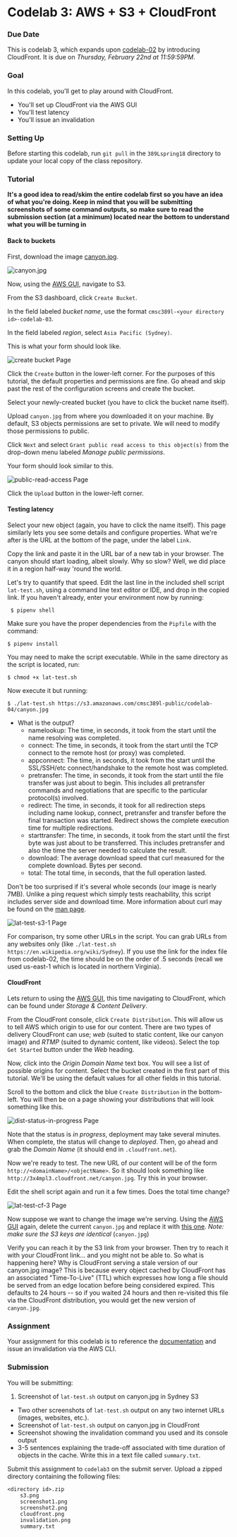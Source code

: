 # Codelab 3: AWS + S3 + CloudFront

### Due Date

This is codelab 3, which expands upon [codelab-02](../codelab-02/README.md) by introducing CloudFront. It is due on *Thursday, February 22nd at 11:59:59PM*.

### Goal

In this codelab, you'll get to play around with CloudFront.
- You'll set up CloudFront via the AWS GUI
- You'll test latency 
- You'll issue an invalidation

### Setting Up

Before starting this codelab, run `git pull` in the `389Lspring18` directory to update your local copy of the class repository.

### Tutorial

**It's a good idea to read/skim the entire codelab first so you have an idea of what you're doing. Keep in mind that you will be submitting screenshots of some command outputs, so make sure to read the submission section (at a minimum) located near the bottom to understand what you will be turning in**

#### Back to buckets

First, download the image [canyon.jpg](../../../media/codelabs/codelab-03/canyon.jpg).

![canyon.jpg](../../../media/codelabs/codelab-03/canyon.jpg)

Now, using the [AWS GUI](https://console.aws.amazon.com/console/home?region=us-east-1#), navigate to S3.

From the S3 dashboard, click `Create Bucket`.

In the field labeled *bucket name*, use the format `cmsc389l-<your directory id>-codelab-03`.

In the field labeled *region*, select `Asia Pacific (Sydney)`.

This is what your form should look like.

![create bucket Page](../../../media/codelabs/codelab-03/create-bucket.png)

Click the `Create` button in the lower-left corner. For the purposes of this tutorial, the default properties and permissions are fine. Go ahead and skip past the rest of the configuration screens and create the bucket.

Select your newly-created bucket (you have to click the bucket name itself).

Upload `canyon.jpg` from where you downloaded it on your machine. By default, S3 objects permissions are set to private. We will need to modify those permissions to public.

Click `Next` and select `Grant public read access to this object(s)` from the drop-down menu labeled *Manage public permissions*.

Your form should look similar to this.

![public-read-access Page](../../../media/codelabs/codelab-03/public-read-access.png)

Click the `Upload` button in the lower-left corner.

#### Testing latency

Select your new object (again, you have to click the name itself). This page similarly lets you see some details and configure properties. What we're after is the URL at the bottom of the page, under the label `Link`.

Copy the link and paste it in the URL bar of a new tab in your browser. The canyon should start loading, albeit slowly. Why so slow? Well, we did place it in a region half-way 'round the world. 

Let's try to quantify that speed. Edit the last line in the included shell script `lat-test.sh`, using a command line text editor or IDE, and drop in the copied link. If you haven't already, enter your environment now by running:

```
 $ pipenv shell
```

Make sure you have the proper dependencies from the `Pipfile` with the command:

```
$ pipenv install
```

You may need to make the script executable. While in the same directory as the script is located, run:

```
$ chmod +x lat-test.sh
``` 

Now execute it but running:

```
$ ./lat-test.sh https://s3.amazonaws.com/cmsc389l-public/codelab-04/canyon.jpg
```

- What is the output?
	- namelookup: The time, in seconds, it took from the start until the name resolving was completed.
	- connect: The time, in seconds, it took from the start until the TCP connect to the remote host (or proxy) was completed.
    - appconnect: The time, in seconds, it took from the start until the SSL/SSH/etc connect/handshake to the remote host was completed.
    - pretransfer: The time, in seconds, it took from the start until the file transfer was just about to begin. This includes all pretransfer commands and negotiations that are specific to the particular protocol(s) involved.
    - redirect: The time, in seconds, it took for all redirection steps including name lookup, connect, pretransfer and transfer before the final transaction was started. Redirect shows the complete execution time for multiple redirections.
    - starttransfer: The time, in seconds, it took from the start until the first byte was just about to be transferred. This includes pretransfer and also the time the server needed to calculate the result.
    - download: The average download speed that curl measured for the complete download. Bytes per second.
    - total: The total time, in seconds, that the full operation lasted.

Don't be too surprised if it's several whole seconds (our image is nearly 7MB). Unlike a ping request which simply tests reachability, this script includes server side and download time. More information about curl may be found on the [man page](https://curl.haxx.se/docs/manpage.html).

![lat-test-s3-1 Page](../../../media/codelabs/codelab-03/lat-test-s3-1.png)

For comparison, try some other URLs in the script. You can grab URLs from any websites only (like `./lat-test.sh https://en.wikipedia.org/wiki/Sydney`). If you use the link for the index file from codelab-02, the time should be on the order of .5 seconds (recall we used us-east-1 which is located in northern Virginia).

#### CloudFront

Lets return to using the [AWS GUI](https://console.aws.amazon.com/console/home?region=us-east-1#), this time navigating to CloudFront, which can be found under *Storage & Content Delivery*.

From the CloudFront console, click `Create Distribution`. This will allow us to tell AWS which origin to use for our content. There are two types of delivery CloudFront can use; *web* (suited to static content, like our canyon image) and *RTMP* (suited to dynamic content, like videos). Select the top `Get Started` button under the _Web_ heading.

Now, click into the *Origin Domain Name* text box. You will see a list of possible origins for content. Select the bucket created in the first part of this tutorial. We'll be using the default values for all other fields in this tutorial.

Scroll to the bottom and click the blue `Create Distribution` in the bottom-left. You will then be on a page showing your distributions that will look something like this.

![dist-status-in-progress Page](../../../media/codelabs/codelab-03/dist-status-in-progress.png)

Note that the status is *in progress*, deployment may take several minutes. When complete, the status will change to *deployed*. Then, go ahead and grab the _Domain Name_ (it should end in `.cloudfront.net`).

Now we're ready to test. The new URL of our content will be of the form `http://<domainName>/<objectName>`. So it should look something like `http://3x4mpl3.cloudfront.net/canyon.jpg`. Try this in your browser.

Edit the shell script again and run it a few times. Does the total time change?

![lat-test-cf-3 Page](../../../media/codelabs/codelab-03/lat-test-cf-3.png)

Now suppose we want to change the image we're serving. Using the [AWS GUI](https://console.aws.amazon.com/console/home?region=us-east-1#) again, delete the current `canyon.jpg` and replace it with [this one](https://s3.amazonaws.com/cmsc389l-ialock-lab3/canyon.jpg). *Note: make sure the S3 keys are identical* (`canyon.jpg`) 

Verify you can reach it by the S3 link from your browser. Then try to reach it with your CloudFront link... and you might not be able to. So what is happening here? Why is CloudFront serving a stale version of our canyon.jpg image? This is because every object cached by CloudFront has an associated "Time-To-Live" (TTL) which expresses how long a file should be served from an edge location before being considered expired. This defaults to 24 hours -- so if you waited 24 hours and then re-visited this file via the CloudFront distribution, you would get the new version of `canyon.jpg`.

### Assignment

Your assignment for this codelab is to reference the [documentation](https://docs.aws.amazon.com/AmazonCloudFront/latest/DeveloperGuide/AddRemoveReplaceObjects.html) and issue an invalidation via the AWS CLI.

### Submission

You will be submitting:
1. Screenshot of `lat-test.sh` output on canyon.jpg in Sydney S3
- Two other screenshots of `lat-test.sh` output on any two internet URLs (images, websites, etc.).
- Screenshot of `lat-test.sh` output on canyon.jpg in CloudFront
- Screenshot showing the invalidation command you used and its console output
- 3-5 sentences explaining the trade-off associated with time duration of objects in the cache. Write this in a text file called `summary.txt`.

Submit this assignment to `codelab3` on the submit server. Upload a zipped directory containing the following files:

```
<directory id>.zip
	s3.png
	screenshot1.png 
	screenshot2.png 
	cloudfront.png
	invalidation.png 
	summary.txt
```
